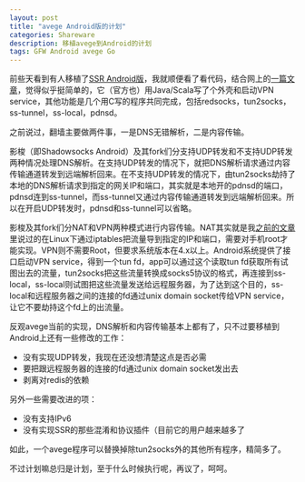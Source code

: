 ```yaml
---
layout: post
title: "avege Android版的计划"
categories: Shareware
description: 移植avege到Android的计划
tags: GFW Android avege Go
---
```

前些天看到有人移植了[SSR Android版](https://github.com/glzjin/shadowsocksr-android)，我就顺便看了看代码，结合网上的[一篇文章](http://ct2wj.com/2016/02/28/shadowsocks-android-source-code-analysis/)，觉得似乎挺简单的，它（官方也）用Java/Scala写了个外壳和启动VPN service，其他功能是几个用C写的程序共同完成，包括redsocks，tun2socks，ss-tunnel，ss-local，pdnsd。

之前说过，翻墙主要做两件事，一是DNS无错解析，二是内容传输。

影梭（即Shadowsocks Android）及其fork们分支持UDP转发和不支持UDP转发两种情况处理DNS解析。在支持UDP转发的情况下，就把DNS解析请求通过内容传输通道转发到远端解析回来。在不支持UDP转发的情况下，由tun2socks劫持了本地的DNS解析请求到指定的网关IP和端口，其实就是本地开的pdnsd的端口，pdnsd连到ss-tunnel，而ss-tunnel又通过内容传输通道转发到远端解析回来。所以在开启UDP转发时，pdnsd和ss-tunnel可以省略。

影梭及其fork们分NAT和VPN两种模式进行内容传输。NAT其实就是我[之前的文章](/2015/09/raspberry-pi-as-a-fucking-gfw-gateway/)里说过的在Linux下通过iptables把流量导到指定的IP和端口，需要对手机root才能实现。VPN则不需要Root，但要求系统版本在4.x以上。Android系统提供了接口启动VPN service，得到一个tun fd，app可以通过这个读取tun fd获取所有试图出去的流量，tun2socks把这些流量转换成socks5协议的格式，再连接到ss-local，ss-local则试图把这些流量发送给远程服务器，为了达到这个目的，ss-local和远程服务器之间的连接的fd通过unix domain socket传给VPN service，让它不要劫持这个fd上的出流量。

反观avege当前的实现，DNS解析和内容传输基本上都有了，只不过要移植到Android上还有一些修改的工作：

- 没有实现UDP转发，我现在还没想清楚这点是否必需
- 要把跟远程服务器的连接的fd通过unix domain socket发出去
- 剥离对redis的依赖

另外一些需要改进的项：

- 没有支持IPv6
- 没有实现SSR的那些混淆和协议插件（目前它的用户越来越多了

如此，一个avege程序可以替换掉除tun2socks外的其他所有程序，精简多了。

不过计划嘛总归是计划，至于什么时候执行呢，再议了，呵呵。

